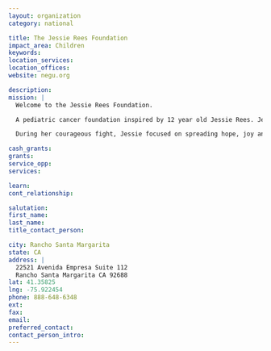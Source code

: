 ```yaml
---
layout: organization
category: national

title: The Jessie Rees Foundation
impact_area: Children
keywords: 
location_services: 
location_offices: 
website: negu.org

description: 
mission: |
  Welcome to the Jessie Rees Foundation.

  A pediatric cancer foundation inspired by 12 year old Jessie Rees. Jessie was a beautiful, athletic, smart and compassionate girl who fought two brain tumors (DIPG) for ten months and two days. On January 5, 2012 Jessie earned her angel wings.

  During her courageous fight, Jessie focused on spreading hope, joy and love to other kids fighting. She knew having cancer made you feel lonely and limited so she chose to spread love stuffed in her JoyJars®. JoyJars® have now become a recognized symbol of hope, joy and love in over 200 Children’s Hospitals, 175 Ronald McDonald Houses and 11 countries.

cash_grants: 
grants: 
service_opp: 
services: 

learn: 
cont_relationship: 

salutation: 
first_name: 
last_name: 
title_contact_person: 

city: Rancho Santa Margarita
state: CA
address: |
  22521 Avenida Empresa Suite 112  
  Rancho Santa Margarita CA 92688
lat: 41.35825
lng: -75.922454
phone: 888-648-6348
ext: 
fax: 
email: 
preferred_contact: 
contact_person_intro: 
---
```

